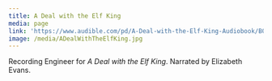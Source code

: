 ```yaml
---
title: A Deal with the Elf King
media: page
link: 'https://www.audible.com/pd/A-Deal-with-the-Elf-King-Audiobook/B09F1Q584Z'
image: /media/ADealWithTheElfKing.jpg
---
```


Recording Engineer for *A Deal with the Elf King*. Narrated by Elizabeth Evans.
